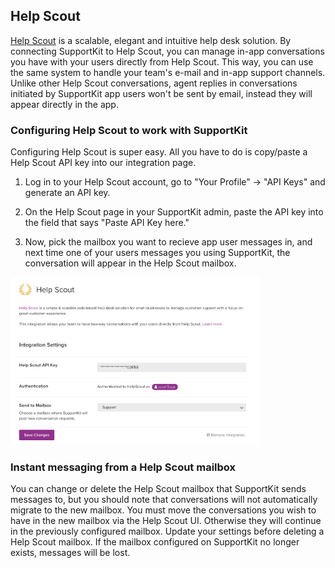 ## Help Scout

[Help Scout](http://www.helpscout.net/) is a scalable, elegant and intuitive help desk solution. By connecting SupportKit to Help Scout, you can manage in-app conversations you have with your users directly from Help Scout. This way, you can use the same system to handle your team's e-mail and in-app support channels. Unlike other Help Scout conversations, agent replies in conversations initiated by SupportKit app users won't be sent by email, instead they will appear directly in the app.

### Configuring Help Scout to work with SupportKit

Configuring Help Scout is super easy. All you have to do is copy/paste a Help Scout API key into our integration page.

1. Log in to your Help Scout account, go to "Your Profile" -> "API Keys" and generate an API key. 

2. On the Help Scout page in your SupportKit admin, paste the API key into the field that says "Paste API Key here."

3. Now, pick the mailbox you want to recieve app user messages in, and next time one of your users messages you using SupportKit, the conversation will appear in the Help Scout mailbox.

<img style="width:50%; min-width:400px; max-width:800px;" src="/images/helpscout_settings.png" alt="Configure Help Scout integration page">

### Instant messaging from a Help Scout mailbox

You can change or delete the Help Scout mailbox that SupportKit sends messages to, but you should note that conversations will not automatically migrate to the new mailbox. You must move the conversations you wish to have in the new mailbox via the Help Scout UI. Otherwise they will continue in the previously configured mailbox. Update your settings before deleting a Help Scout mailbox. If the mailbox configured on SupportKit no longer exists, messages will be lost.